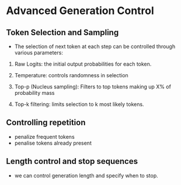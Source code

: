 # Advanced Generation Control

## Token Selection and Sampling

- The selection of next token at each step can be controlled through various parameters:

1. Raw Logits: the initial output probabilities for each token.

2. Temperature: controls randomness in selection

3. Top-p (Nucleus sampling): Filters to top tokens making up X% of probability mass

4. Top-k filtering: limits selection to k most likely tokens.

## Controlling repetition

- penalize frequent tokens
- penalise tokens already present

## Length control and stop sequences

- we can control generation length and specify when to stop.
